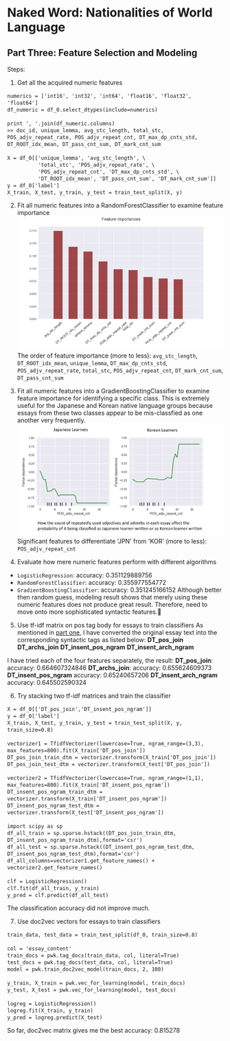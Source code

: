 # Naked Word: Nationalities of World Language
## Part Three: Feature Selection and Modeling

Steps:
1. Get all the acquired numeric features

```
numerics = ['int16', 'int32', 'int64', 'float16', 'float32', 'float64']
df_numeric = df_0.select_dtypes(include=numerics)

print ', '.join(df_numeric.columns)
>> doc_id, unique_lemma, avg_stc_length, total_stc, POS_adjv_repeat_rate, POS_adjv_repeat_cnt, DT_max_dp_cnts_std, DT_ROOT_idx_mean, DT_pass_cnt_sum, DT_mark_cnt_sum

X = df_0[['unique_lemma', 'avg_stc_length', \
          'total_stc', 'POS_adjv_repeat_rate', \
          'POS_adjv_repeat_cnt', 'DT_max_dp_cnts_std', \
          'DT_ROOT_idx_mean', 'DT_pass_cnt_sum', 'DT_mark_cnt_sum']]
y = df_0['label']
X_train, X_test, y_train, y_test = train_test_split(X, y)
```
2. Fit all numeric features into a RandomForestClassifier to examine feature importance
![Feature Importance Plot](/images/feature_imp.png)
The order of feature importance (more to less):
`avg_stc_length`, `DT_ROOT_idx_mean`, `unique_lemma`, `DT_max_dp_cnts_std`, `POS_adjv_repeat_rate`,
`total_stc`, `POS_adjv_repeat_cnt`, `DT_mark_cnt_sum`, `DT_pass_cnt_sum`

3. Fit all numeric features into a GradientBoostingClassifier to examine feature importance for identifying a specific class. This is extremely useful for the Japanese and Korean native language groups because essays from these two classes appear to be mis-classfied as one another very frequently.
![Partial Dependence Plot JPN](/images/jp_ko.png)
Significant features to differentiate 'JPN' from 'KOR' (more to less):
`POS_adjv_repeat_cnt`


4. Evaluate how mere numeric features perform with different algorithms
- `LogisticRegression`: accuracy: 0.351129889756
- `RandomForestClassifier`: accuracy: 0.355977554772
- `GradientBoostingClassifier`: accuracy: 0.351245166152
Although better then random guess, modeling result shows that merely using these numeric features does not produce great result. Therefore, need to move onto more sophisticated syntactic features.

5. Use tf-idf matrix on pos tag body for essays to train classifiers
As mentioned in [part one](https://github.com/fzr72725/fzr72725.github.io/blob/master/_posts/2018-02-02-capstone-I.md), I have converted the original essay text into the corresponding syntactic tags as listed below:
**DT_pos_join**
**DT_archs_join**
**DT_insent_pos_ngram**
**DT_insent_arch_ngram**

I have tried each of the four features separately, the result:
**DT_pos_join**: accuracy: 0.664607324846
**DT_archs_join**: accuracy: 0.655624609373
**DT_insent_pos_ngram** accuracy: 0.65240657206
**DT_insent_arch_ngram** accuracy: 0.645502590324

6. Try stacking two tf-idf matrices and train the classifier

```
X = df_0[['DT_pos_join','DT_insent_pos_ngram']]
y = df_0['label']
X_train, X_test, y_train, y_test = train_test_split(X, y, train_size=0.8)

vectorizer1 = TfidfVectorizer(lowercase=True, ngram_range=(3,3), max_features=800).fit(X_train['DT_pos_join'])
DT_pos_join_train_dtm = vectorizer.transform(X_train['DT_pos_join'])
DT_pos_join_test_dtm = vectorizer.transform(X_test['DT_pos_join'])

vectorizer2 = TfidfVectorizer(lowercase=True, ngram_range=(1,1), max_features=800).fit(X_train['DT_insent_pos_ngram'])
DT_insent_pos_ngram_train_dtm = vectorizer.transform(X_train['DT_insent_pos_ngram'])
DT_insent_pos_ngram_test_dtm = vectorizer.transform(X_test['DT_insent_pos_ngram'])

import scipy as sp
df_all_train = sp.sparse.hstack((DT_pos_join_train_dtm, DT_insent_pos_ngram_train_dtm),format='csr')
df_all_test = sp.sparse.hstack((DT_insent_pos_ngram_test_dtm, DT_insent_pos_ngram_test_dtm),format='csr')
df_all_columns=vectorizer1.get_feature_names() + vectorizer2.get_feature_names()

clf = LogisticRegression()
clf.fit(df_all_train, y_train)
y_pred = clf.predict(df_all_test)
```
The classification accuracy did not improve much.

7. Use doc2vec vectors for essays to train classifiers

```
train_data, test_data = train_test_split(df_0, train_size=0.8)

col = 'essay_content'
train_docs = pwk.tag_docs(train_data, col, literal=True)
test_docs = pwk.tag_docs(test_data, col, literal=True)
model = pwk.train_doc2vec_model(train_docs, 2, 100)

y_train, X_train = pwk.vec_for_learning(model, train_docs)
y_test, X_test = pwk.vec_for_learning(model, test_docs)

logreg = LogisticRegression()
logreg.fit(X_train, y_train)
y_pred = logreg.predict(X_test)
```
So far, doc2vec matrix gives me the best accuracy: 0.815278
